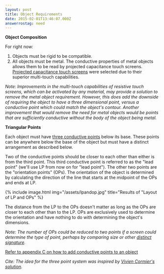 ```yaml
---
layout: post
title: Object Requirements
date: 2015-02-01T13:46:07.000Z
answerrostag: need
---
```


**Object Composition**

For right now:
1. Objects must be rigid to be compatible.
2. All objects must be metal. The conductive properties of metal objects allows them to be read by projected capacitance touch screens.  [Projected capacitance touch screens](http://liatris.org/2015/02/01/12/) were selected due to their superior multi-touch capabilities.

_Note: Improvements in the multi-touch capabilities of resistive touch screens, which can be activated by any material, may provide a solution to remove the metal object requirement.  However, this does add the downside of requiring the object to have a three dimensional point, versus a conductive point which could match the object's contour. Another improvement that would remove the need for metal objects would be points that are sufficiently conductive without the body of the object being metal._

**Triangular Points**

Each object must have [three conductive points](http://liatris.org/2015/02/01/14/) below its base. These points can be anywhere below the base of the object but must have a distinct arrangement as described below.

Two of the conductive points should be closer to each other than either is from the third point. This third conductive point is referred to as the "lead point" (we'll use LP from now on for "lead point").  The other two points are the "orientation points" (OPs). The orientation of the object is determined by calculating the direction of the line that starts at the midpoint of the OPs and ends at LP.

{% include image.html img="/assets/lpandop.jpg" title="Results of "Layout of LP and OPs" %}

The distance from the LP to the OPs doesn't matter as long as the OPs are closer to each other than to the LP. OPs are exclusively used to determine the orientation and have nothing to do with determining the object's dimensions.

_Note: The number of OPs could be reduced to two points if a screen could determine the type of point, perhaps by comparing size or other [distinct signature](http://liatris.org/2015/02/01/11/)._

[Refer to appendix C on how to add conductive points to an object](http://liatris.org/2015/02/01/14/)

_Cite: The idea for the three point system was inspired by [Vivien Cormier's solution](https://github.com/VivienCormier/IOSTangibleDetector)._
